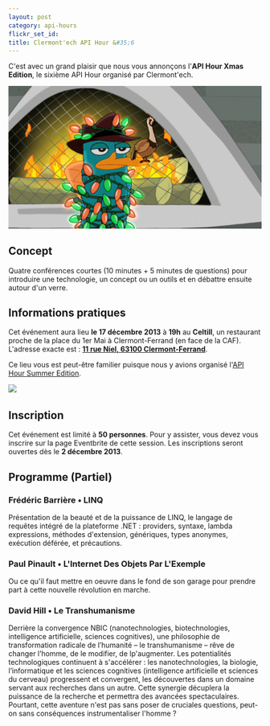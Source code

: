 ```yaml
---
layout: post
category: api-hours
flickr_set_id:
title: Clermont'ech API Hour &#35;6
---
```


C'est avec un grand plaisir que nous vous annonçons l'**API Hour Xmas Edition**,
le sixième API Hour organisé par Clermont'ech.

![](/images/perry_xmas.jpg)

## Concept

Quatre conférences courtes (10 minutes + 5 minutes de questions) pour
introduire une technologie, un concept ou un outils et en débattre ensuite
autour d'un verre.

## Informations pratiques

Cet événement aura lieu **le 17 décembre 2013** à **19h** au **Celtill**, un
restaurant proche de la place du 1er Mai à Clermont-Ferrand (en face de la CAF).
L'adresse exacte est : [**11 rue Niel, 63100
Clermont-Ferrand**](https://maps.google.fr/maps?ie=UTF8&cid=3358887464373546188&q=Celtill).

Ce lieu vous est peut-être familier puisque nous y avions organisé l'[API Hour
Summer Edition](/api-hours/api-hour-3.html).

[![](http://maps.googleapis.com/maps/api/staticmap?center=Celtill&size=600x400&sensor=false&markers=color:red|45.78431,3.10160)](https://maps.google.fr/maps?ie=UTF8&cid=3358887464373546188&q=Celtill)

## Inscription

Cet événement est limité à **50 personnes**. Pour y assister, vous devez vous
inscrire sur la page Eventbrite de cette session.
Les inscriptions seront ouvertes dès le **2 décembre 2013**.

## Programme (Partiel)

### Frédéric Barrière • LINQ

Présentation de la beauté et de la puissance de LINQ, le langage de requêtes
intégré de la plateforme .NET : providers, syntaxe, lambda expressions, méthodes
d'extension, génériques, types anonymes, exécution déférée, et précautions.

### Paul Pinault • L'Internet Des Objets Par L'Exemple

Ou ce qu'il faut mettre en oeuvre dans le fond de son garage pour prendre part à
cette nouvelle révolution en marche.

### David Hill • Le Transhumanisme

Derrière la convergence NBIC (nanotechnologies, biotechnologies, intelligence
artificielle, sciences cognitives), une philosophie de transformation radicale
de l’humanité – le transhumanisme – rêve de changer l’homme, de le modifier, de
lp'augmenter. Les potentialités technologiques continuent à s'accélérer : les
nanotechnologies, la biologie, l’informatique et les sciences cognitives
(intelligence artificielle et sciences du cerveau) progressent et convergent,
les découvertes dans un domaine servant aux recherches dans un autre. Cette
synergie décuplera la puissance de la recherche et permettra des avancées
spectaculaires. Pourtant, cette aventure n'est pas sans poser de cruciales
questions, peut-on sans conséquences instrumentaliser l'homme ?
